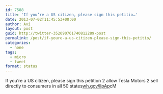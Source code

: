 ```yaml
---
id: 7588
title: 'If you’re a US citizen, please sign this petitio…'
date: 2013-07-02T11:45:53+00:00
author: Avi
layout: post
guid: http://twitter-352090761740812289-post
permalink: /post/if-youre-a-us-citizen-please-sign-this-petitio/
categories:
  - none
tags:
  - micro
  - tweet
format: status
---
```

If you’re a US citizen, please sign this petition 2 allow Tesla Motors 2 sell directly to consumers in all 50 states[wh.gov/llpAp](http://wh.gov/llpAp)cM